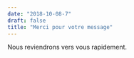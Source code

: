 ```yaml
---
date: "2018-10-08-7"
draft: false
title: "Merci pour votre message"
---
```


Nous reviendrons vers vous rapidement.